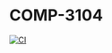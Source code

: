 # COMP-3104
[![CI](https://github.com/Dhairya14-06/COMP3104/actions/workflows/ci.yml/badge.svg)](https://github.com/Dhairya14-06/COMP3104/actions/workflows/ci.yml)

